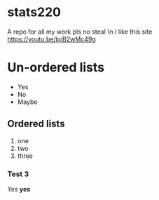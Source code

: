 # stats220
A repo for all my work
pls no steal \n
I like this site https://youtu.be/lpiB2wMc49g

# Un-ordered lists
* Yes
* No
* Maybe

## Ordered lists
1. one
2. two
3. three

### Test 3
*Yes*
**yes**

